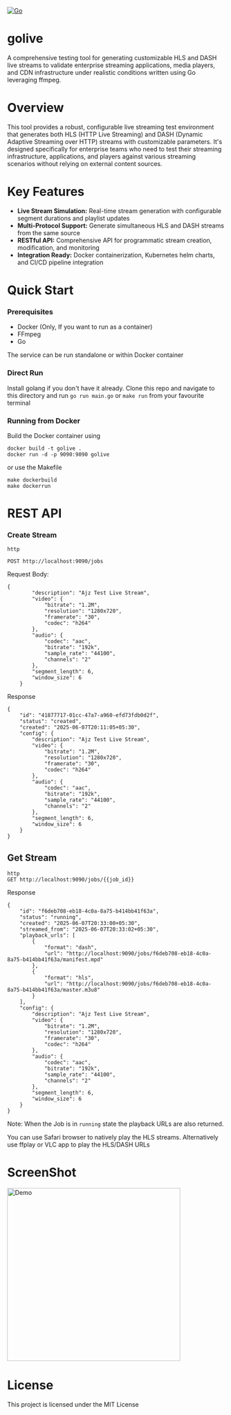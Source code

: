 [![Go](https://github.com/arunjeyaprasad/golive/actions/workflows/go.yml/badge.svg)](https://github.com/arunjeyaprasad/golive/actions/workflows/go.yml)

# golive
A comprehensive testing tool for generating customizable HLS and DASH live streams to validate enterprise streaming applications, media players, and CDN infrastructure under realistic conditions written using Go leveraging ffmpeg.

# Overview
This tool provides a robust, configurable live streaming test environment that generates both HLS (HTTP Live Streaming) and DASH (Dynamic Adaptive Streaming over HTTP) streams with customizable parameters. It's designed specifically for enterprise teams who need to test their streaming infrastructure, applications, and players against various streaming scenarios without relying on external content sources.

# Key Features
<ul>
<li><b>Live Stream Simulation:</b> Real-time stream generation with configurable segment durations and playlist updates
<li><b>Multi-Protocol Support:</b> Generate simultaneous HLS and DASH streams from the same source
<li><b>RESTful API:</b> Comprehensive API for programmatic stream creation, modification, and monitoring
<li><b>Integration Ready:</b> Docker containerization, Kubernetes helm charts, and CI/CD pipeline integration
</ul>


# Quick Start
### Prerequisites
<ul>
<li>Docker (Only, If you want to run as a container)
<li>FFmpeg
<li>Go
</ul>

The service can be run standalone or within Docker container

### Direct Run
Install golang if you don't have it already. Clone this repo and navigate to this directory and run
```go run main.go``` or ```make run```
from your favourite terminal

### Running from Docker
Build the Docker container using
```
docker build -t golive .
docker run -d -p 9090:9090 golive
```
or use the Makefile
```
make dockerbuild
make dockerrun
```

# REST API
### Create Stream
```
http

POST http://localhost:9090/jobs
```
Request Body:
```
{
        "description": "Ajz Test Live Stream",
        "video": {
            "bitrate": "1.2M",
            "resolution": "1280x720",
            "framerate": "30",
            "codec": "h264"
        },
        "audio": {
            "codec": "aac",
            "bitrate": "192k",
            "sample_rate": "44100",
            "channels": "2"
        },
        "segment_length": 6,
        "window_size": 6
    }
```

Response
```
{
    "id": "41877717-01cc-47a7-a960-efd73fdb0d2f",
    "status": "created",
    "created": "2025-06-07T20:11:05+05:30",
    "config": {
        "description": "Ajz Test Live Stream",
        "video": {
            "bitrate": "1.2M",
            "resolution": "1280x720",
            "framerate": "30",
            "codec": "h264"
        },
        "audio": {
            "codec": "aac",
            "bitrate": "192k",
            "sample_rate": "44100",
            "channels": "2"
        },
        "segment_length": 6,
        "window_size": 6
    }
}
```

## Get Stream
```
http
GET http://localhost:9090/jobs/{{job_id}}
```

Response
```
{
    "id": "f6deb708-eb18-4c0a-8a75-b414bb41f63a",
    "status": "running",
    "created": "2025-06-07T20:33:00+05:30",
    "streamed_from": "2025-06-07T20:33:02+05:30",
    "playback_urls": [
        {
            "format": "dash",
            "url": "http://localhost:9090/jobs/f6deb708-eb18-4c0a-8a75-b414bb41f63a/manifest.mpd"
        },
        {
            "format": "hls",
            "url": "http://localhost:9090/jobs/f6deb708-eb18-4c0a-8a75-b414bb41f63a/master.m3u8"
        }
    ],
    "config": {
        "description": "Ajz Test Live Stream",
        "video": {
            "bitrate": "1.2M",
            "resolution": "1280x720",
            "framerate": "30",
            "codec": "h264"
        },
        "audio": {
            "codec": "aac",
            "bitrate": "192k",
            "sample_rate": "44100",
            "channels": "2"
        },
        "segment_length": 6,
        "window_size": 6
    }
}
```
Note: When the Job is in `running` state the playback URLs are also returned.

You can use Safari browser to natively play the HLS streams. Alternatively use ffplay or VLC app to play the HLS/DASH URLs

# ScreenShot
<img src="./assets/output.gif" width="400" alt="Demo"/>

# License
This project is licensed under the MIT License
